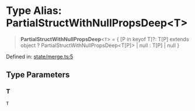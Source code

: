 # Type Alias: PartialStructWithNullPropsDeep\<T\>

> **PartialStructWithNullPropsDeep**\<`T`\> = \{ \[P in keyof T\]?: T\[P\] extends object ? PartialStructWithNullPropsDeep\<T\[P\]\> \| null : T\[P\] \| null \}

Defined in: [state/merge.ts:5](https://github.com/benallfree/lab13/blob/c14b6cbe39823dfc265f5d26450ed040a344e64f/sdk/src/online/state/merge.ts#L5)

## Type Parameters

### T

`T`
